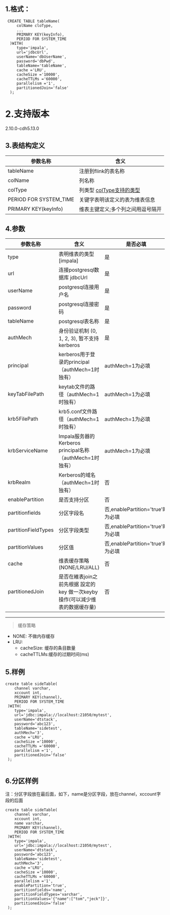 
## 1.格式：
```
 CREATE TABLE tableName(
     colName cloType,
     ...
     PRIMARY KEY(keyInfo),
     PERIOD FOR SYSTEM_TIME
  )WITH(
     type='impala',
     url='jdbcUrl',
     userName='dbUserName',
     password='dbPwd',
     tableName='tableName',
     cache ='LRU',
     cacheSize ='10000',
     cacheTTLMs ='60000',
     parallelism ='1',
     partitionedJoin='false'
  );
```

# 2.支持版本
 2.10.0-cdh5.13.0
 
## 3.表结构定义
  
 |参数名称|含义|
 |----|---|
 | tableName | 注册到flink的表名称|
 | colName | 列名称|
 | colType | 列类型 [colType支持的类型](colType.md)|
 | PERIOD FOR SYSTEM_TIME | 关键字表明该定义的表为维表信息|
 | PRIMARY KEY(keyInfo) | 维表主键定义;多个列之间用逗号隔开|
 
## 4.参数

  |参数名称|含义|是否必填|默认值|
  |----|---|---|----|
  | type | 表明维表的类型[impala] |是||
  | url | 连接postgresql数据库 jdbcUrl |是||
  | userName | postgresql连接用户名 |是||
  | password | postgresql连接密码|是||
  | tableName | postgresql表名称|是||
  | authMech | 身份验证机制 (0, 1, 2, 3), 暂不支持kerberos |是|0|
  | principal | kerberos用于登录的principal（authMech=1时独有） |authMech=1为必填|
  | keyTabFilePath | keytab文件的路径（authMech=1时独有） |authMech=1为必填 ||
  | krb5FilePath | krb5.conf文件路径（authMech=1时独有） |authMech=1为必填||
  | krbServiceName | Impala服务器的Kerberos principal名称（authMech=1时独有） |authMech=1为必填||
  | krbRealm | Kerberos的域名（authMech=1时独有） |否| HADOOP.COM |
  | enablePartition | 是否支持分区|否|false|
  | partitionfields | 分区字段名|否,enablePartition='true'时为必填||
  | partitionFieldTypes | 分区字段类型 |否,enablePartition='true'时为必填||
  | partitionValues | 分区值|否,enablePartition='true'时为必填||
  | cache | 维表缓存策略(NONE/LRU/ALL)|否|NONE|
  | partitionedJoin | 是否在維表join之前先根据 設定的key 做一次keyby操作(可以減少维表的数据缓存量)|否|false|
  
  ----------
  > 缓存策略
  * NONE: 不做内存缓存
  * LRU:
    * cacheSize: 缓存的条目数量
    * cacheTTLMs:缓存的过期时间(ms)
  

## 5.样例
```
create table sideTable(
    channel varchar,
    xccount int,
    PRIMARY KEY(channel),
    PERIOD FOR SYSTEM_TIME
 )WITH(
    type='impala',
    url='jdbc:impala://localhost:21050/mytest',
    userName='dtstack',
    password='abc123',
    tableName='sidetest',
    authMech='3',
    cache ='LRU',
    cacheSize ='10000',
    cacheTTLMs ='60000',
    parallelism ='1',
    partitionedJoin='false'
 );


```

## 6.分区样例

注：分区字段放在最后面，如下，name是分区字段，放在channel，xccount字段的后面

```
create table sideTable(
    channel varchar,
    xccount int,
    name varchar,
    PRIMARY KEY(channel),
    PERIOD FOR SYSTEM_TIME
 )WITH(
    type='impala',
    url='jdbc:impala://localhost:21050/mytest',
    userName='dtstack',
    password='abc123',
    tableName='sidetest',
    authMech='3',
    cache ='LRU',
    cacheSize ='10000',
    cacheTTLMs ='60000',
    parallelism ='1',
    enablePartition='true',
    partitionfields='name',
    partitionFieldTypes='varchar',
    partitionValues='{"name":["tom","jeck"]}',
    partitionedJoin='false'
 );

```


